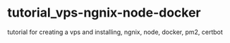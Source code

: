 # tutorial_vps-ngnix-node-docker
tutorial for creating a vps and installing, ngnix, node, docker, pm2, certbot
